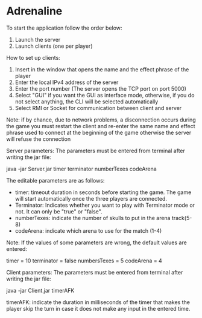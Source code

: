 # Adrenaline

To start the application follow the order below:
1) Launch the server
2) Launch clients (one per player)

How to set up clients:
1) Insert in the window that opens the name and the effect phrase of the player
2) Enter the local IPv4 address of the server
3) Enter the port number (The server opens the TCP port on port 5000)
4) Select "GUI" if you want the GUI as interface mode, otherwise, if you do not select anything, the CLI will be selected automatically
5) Select RMI or Socket for communication between client and server

Note: if by chance, due to network problems, a disconnection occurs during the game you must restart the client and re-enter the same name and effect phrase used to connect at the beginning of the game otherwise the server will refuse the connection

Server parameters:
The parameters must be entered from terminal after writing the jar file:

java -jar Server.jar timer terminator numberTexes codeArena

The editable parameters are as follows:
- timer: timeout duration in seconds before starting the game. The game will start automatically once the three players are connected.
- Terminator: Indicates whether you want to play with Terminator mode or not. It can only be "true" or "false".
- numberTexes: indicate the number of skulls to put in the arena track(5-8)
- codeArena: indicate which arena to use for the match (1-4)

Note: If the values of some parameters are wrong, the default values are entered:

timer = 10
terminator = false
numbersTexes = 5
codeArena = 4

Client parameters:
The parameters must be entered from terminal after writing the jar file:

java -jar Client.jar timerAFK

timerAFK: indicate the duration in milliseconds of the timer that makes the player skip the turn in case it does not make any input in the entered time.
